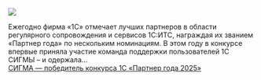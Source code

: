<!--2025-03-12 13:58:58-->
<div class="yb">
  <div class="rss smaller1 habr"><img src="https://habrastorage.org/getpro/habr/upload_files/7e6/61d/b3e/7e661db3e04a7b06751ea275e38357eb.jpg" /><p>Ежегодно фирма «1С» отмечает лучших партнеров в области регулярного сопровождения и сервисов 1С:ИТС, награждая их званием «Партнер года» по нескольким номинациям. В этом году в конкурсе впервые приняла участие команда поддержки пользователей 1С СИГМЫ – и одержала... <br><a class="light" href="https://habr.com/ru/companies/sigma/news/890302/?utm_source=habrahabr&utm_medium=rss&utm_campaign=890302">СИГМА — победитель конкурса 1C «Партнер года 2025»</a></div>
</div>
